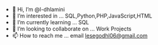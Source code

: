 - 👋 Hi, I’m @l-dhlamini
- 👀 I’m interested in ... SQL,Python,PHP,JavaScript,HTML
- 🌱 I’m currently learning ... SQL
- 💞️ I’m looking to collaborate on ... Work Projects
- 📫 How to reach me ... email lesegodhl06@gmail.com

<!---
l-dhlamini/l-dhlamini is a ✨ special ✨ repository because its `README.md` (this file) appears on your GitHub profile.
You can click the Preview link to take a look at your changes.
--->
